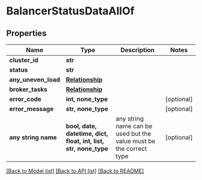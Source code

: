 # BalancerStatusDataAllOf


## Properties
Name | Type | Description | Notes
------------ | ------------- | ------------- | -------------
**cluster_id** | **str** |  | 
**status** | **str** |  | 
**any_uneven_load** | [**Relationship**](Relationship.md) |  | 
**broker_tasks** | [**Relationship**](Relationship.md) |  | 
**error_code** | **int, none_type** |  | [optional] 
**error_message** | **str, none_type** |  | [optional] 
**any string name** | **bool, date, datetime, dict, float, int, list, str, none_type** | any string name can be used but the value must be the correct type | [optional]

[[Back to Model list]](../README.md#documentation-for-models) [[Back to API list]](../README.md#documentation-for-api-endpoints) [[Back to README]](../README.md)


